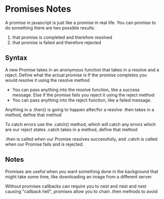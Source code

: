 # Promises Notes

A promise in javascript is just like a promise in real life. You can promise to do something there are two possible results.
1) that promise is completed and therefore resolved
2) that promise is failed and therefore rejected

## Syntax
A new Promise takes in an anonymous function that takes in a resolve and a reject. 
Define what the actual promise is 
If the promise completes you would resolve it using the resolve method
- You can pass anything into the resolve function, like a success message.
Else if the promise fails you reject it using the reject method
- You can pass anything into the reject function, like a failed message.

Anything in a .then() is going to happen after/for a resolve
.then takes in a method, define that method

To catch errors use the .catch() method, which will catch any errors which are our reject states
.catch takes in a method, define that method

.then is called when our Promise resolves successfully, and .catch is called when our Promise fails and is rejected.

## Notes
Promises are useful when you want something done in the background that might take some time, like downloading an image from a different server.

Without promises callbacks can require you to nest and nest and nest causing "callback hell", promises allow you to chain .then methods to avoid